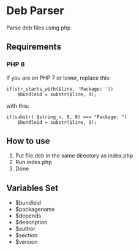 # Deb Parser
Parse deb files using php
## Requirements
### PHP 8
If you are on PHP 7 or lower, replace this:
```
if(str_starts_with($line, 'Package: '))
    $bundleid = substr($line, 9);
```
with this:
```
if(substr( $string_n, 0, 9) === "Package: ")
    $bundleid = substr($line, 9);
```
## How to use
1. Put file.deb in the same directory as index.php
2. Run index.php
3. Done
## Variables Set
- $bundleid
- $packagename
- $depends
- $description
- $author
- $section
- $version
